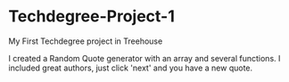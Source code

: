 # Techdegree-Project-1
 My First Techdegree project in Treehouse

 I created a Random Quote generator with an array and several functions. I included great authors, just click 'next' and you have a new quote.
 
